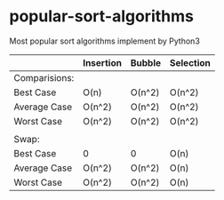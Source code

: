 # popular-sort-algorithms
Most popular sort algorithms implement by Python3

|               |  Insertion  |    Bubble   |  Selection  |
|---------------|-------------|-------------|-------------|
| Comparisions: |             |             |             |
| Best Case     | O(n)        | O(n^2)      | O(n^2)      |
| Average Case  | O(n^2)      | O(n^2)      | O(n^2)      |
| Worst Case    | O(n^2)      | O(n^2)      | O(n^2)      |
|               |             |             |             |
| Swap:         |             |             |             |
| Best Case     | 0           | 0           | O(n)        |
| Average Case  | O(n^2)      | O(n^2)      | O(n)        |
| Worst Case    | O(n^2)      | O(n^2)      | O(n)        |
